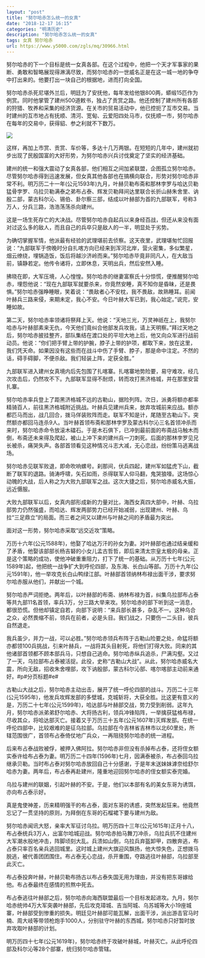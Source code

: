 ```yaml
---
layout: "post"
title: "努尔哈赤怎么统一的女真"
date: "2018-12-17 16:15"
categories: "明清历史"
description: "努尔哈赤怎么统一的女真"
tags: 女真 努尔哈赤
url: https://www.y5000.com/zgls/mq/30966.html
---
```






努尔哈赤的下一个目标是统一女真各部。在这个过程中，他把一个天才军事家的果断、勇敢和智略展现得淋漓尽致，而努尔哈赤的一世威名正是在这一城一地的争夺中打出来的。他要打出一块自己的根据地，进而打向全国。

努尔哈赤杀死尼堪外兰后，明廷为了安抚他，每年发给他银800两，蟒缎15匹作为例赏。同时他掌管了建州500道敕书，独占了贡赏之路。他还控制了建州所有各部的狩猎、牧养和采集的经济货源。在关市的贸易活动中，他已控扼了互市交易。当时建州的互市地占有抚顺、清河、宽甸、云爱阳四处马市，仅抚顺一市，努尔哈赤在每年的交易中，获得貂、参之利就不下数万。

![](https://img.y5000.com/uploads/allimg/180620/8-1P620144150611.jpg)

这样，再加上市赏、贡赏、车价等，多达十几万两银。在短短的几年中，建州就初步出现了民殷国富的大好形势，为努尔哈赤兴兵讨伐奠定了坚实的经济基础。

建州的统一和强大震动了女真各部，他们相互之间加紧联盟，企图孤立努尔哈赤。尽管努尔哈赤得到迅速发展，但女真其他各部也在搞横向联合，形势对努尔哈赤非常不利。明万历二十一年(公元1593年)九月，叶赫贝勒布斋和那林孛罗与哈达贝勒猛骨孛罗、乌拉贝勒满泰之弟布占泰、辉发贝勒拜间达里联合长折山赫朱舍里、讷殷二部，蒙古科尔沁、锡伯、卦尔察三部，结成以叶赫部为首的九部联军，号称3万人，分兵三路，浩浩荡荡杀向建州。

这是一场生死存亡的大决战。尽管努尔哈赤自起兵以来身经百战，但还从来没有面对过这么多的敌人，而且自己的兵卒只是敌人的一半，明显处于劣势。

为确切掌握军情，他派最有经验的武理堪前去侦察。这天夜里，武理堪匆忙回报说：“九部联军于傍晚时分自扎喀方向已经来到浑河北岸，营火密集，多似繁星，烟云缭绕，埋锅造饭，饭后将越沙济岭而来。”努尔哈赤毕竟非同凡人，在大敌当前，镇静若定。他传令诸将，立即休息，天明出兵，然后安然入睡。

拂晓在即，大军压境，人心惶惶。努尔哈赤的继妻富察氏十分惊慌，便推醒努尔哈赤，埋怨他说：“现在九部联军就要杀来，你竟然安睡，真不知你是昏昧，还是畏惧。”努尔哈赤强睁睡眼，笑着说：“畏敌者心不安枕，我不畏敌，故熟睡耳。前闻叶赫兵三路来侵，来期未定，我心不安。今日叶赫大军已到，我心始定。”说完，安睡如故。

第二天，努尔哈赤率领诸将祭拜上天。他说：“天地三光，万灵神祇在上，我努尔哈赤与叶赫部素来无仇，今天他们竟纠合他部发兵攻我，请上天明察。”拜过天地之后，努尔哈赤披挂整齐，部队集结在渡口处的平坦大地上后，他又向众军进行战前动员。他说：“你们把手臂上带的护腕，脖子上带的护项，都取下来，放在这里，我们凭天命。如果因没有这些而在战斗中伤了手臂、脖子，那是命中注定。不然的话，碍手碍脚，不便杀敌。我们轻装上阵，定获全胜。”

九部联军进入建州女真境内后先包围了扎喀寨。扎喀寨地势险要，易守难攻，经几次攻击后，仍然攻不下。九部联军显得不耐烦，转而攻打黑济格城，并在那里安营扎寨。

努尔哈赤率兵登上了距黑济格城不远的古勒山，据险列阵。次日，派勇将额亦都率精骑百人，前往黑济格城附近挑战。叶赫兵见建州兵来，放弃攻城前来应战。额亦都匹马而出，战几回合，拨马佯装败阵而走。联军不知是计，尾随至古勒山下。突然额亦都回马连杀9人。当叶赫首领布斋和那林孛罗及蒙古科尔沁三名首领冲杀而来时，努尔哈赤命令放滚木礌石。于是木石俱下，已冲到最前面的布斋战马触木而倒，布斋还未来得及爬起，被山上冲下来的建州兵一刀刺死。后面的那林孛罗见兄长被杀，痛哭失声。各部首领看见这种情况斗志大减，无心恋战，纷纷策马逃离战场。

努尔哈赤见联军败退，即命吹响螺号。刹那间，伏兵四起，建州军如猛虎下山，截断了联军的退路。骑涛呼啸，矢石如雨，杀得联军人仰马翻，鬼哭狼嚎。这场惊心动魄的大战，后人称之为大败九部联军之战。这次大捷之后，努尔哈赤威名大振，远近慑服。

大败九部联军以后，女真内部形成新的力量对比，海西女真四大部中，叶赫、乌拉部势力仍然强盛，而哈达、辉发两部势力已经开始减弱，出现建州、叶赫、乌拉“三足鼎立”的局面。而三者之间又以建州与叶赫之间的矛盾最为突出。

面对这一形势，努尔哈赤采取“远交近攻”策略。

万历十六年(公元1588年)，他娶了哈达万汗的孙女为妻。对叶赫部也通过结亲缓和了矛盾，他娶该部部长杨吉砮的小女儿孟古哲哲，即后来清太宗皇太极的母亲。正是这个策略的成功，使他冲破重重阻力，打下了统一的基础。从万历十七年(公元1589年)起，他把统一战争扩大到呼伦四部，及东海、长白山等部。万历十九年(公元1591年)，他一举攻克长白山鸭绿江部。叶赫部首领纳林布禄出面干涉，要求努尔哈赤服从他们，并献出一个城。

努尔哈赤严词拒绝。两年后，以叶赫部的布斋、纳林布禄为首，纠集乌拉部布占泰等共九部11名首领，率兵3万，分三路大举来攻。努尔哈赤的部下听到这一消息，都很恐慌。但他却镇定自若，向部下说明：“来兵部长甚多，杂乱不一。这种乌合之众，必然畏缩不前，领兵在前者，必是头目。我们战之，只要伤一二头目，彼兵自然退走。

我兵虽少，并力一战，可以必胜。”努尔哈赤领兵布阵于古勒山险要之处，命猛将额亦都领100兵挑战，引来叶赫兵，一战将其头目射死，将他们打得大败。同来的其他诸部首领都不顾本部兵马，只想自己逃命。努尔哈赤纵兵追杀，尸满沟壑。又过了一天，乌拉部布占泰被活捉。此役，史称“古勒山大战”。从此，努尔哈赤威名大震，所向无敌，招收朱舍哩部，攻下讷殷部，蒙古科尔沁部、喀尔喀部主动前来通好。#p#分页标题#e#

古勒山大战之后，努尔哈赤主动出击，展开了统一呼伦四部的战斗。万历二十三年(公元1595年)，他发兵攻辉发部的多壁城，克城斩将，大获全胜。比这更有意义的是，万历二十七年(公元1599年)，哈达部与叶赫部交战，势力受到削弱。这年九月，努尔哈赤派弟弟舒尔哈赤、大将扬古利，领兵冲锋陷阵，一举擒获猛格布禄，尽收其众，将哈达部灭亡。接着又于万历三十五年(公元1607年)灭辉发部。在统一呼伦四部中，比较艰难的是征乌拉部。乌拉部在今吉林省吉林市以北60里处，所辖范围很广，首领布占泰倚仗地广兵众，一再阻挠努尔哈赤的统一进程。

后来布占泰战败被俘，被押入佛阿拉。努尔哈赤非但没有杀掉布占泰，还将侄女额实泰许给布占泰为妻。明万历二十四年(1596年)七月，因满泰被杀，布占泰回乌拉继承贝勒。当时布占泰对努尔哈赤放回自己十分感谢，于是年末送妹妹滹奈给舒尔哈赤为妻。两年后，布占泰再赴建州，隆重地迎回努尔哈赤的侄女额实泰完婚。

乌拉与建州的联姻，引起叶赫的不安。于是，他们以本部有名的美女东哥为诱饵，亦向布占泰示好。

真是鬼使神差，历来精明强干的布占泰，面对东哥的诱惑，突然发起狂来。他竟然忘记了一贯坚持的原则，为拜倒在东哥的石榴裙下要与建州为敌。

努尔哈赤闻讯大怒，亲率大军征讨乌拉。明万历四十三年(公元1615年)正月十八，布占泰统兵3万人，出富尔哈城迎战。努尔哈赤拍马舞刀冲杀，乌拉兵抗不住建州大军潮水般地冲击，阵脚顷刻大乱。兵溃如山倒，乌拉兵弃盔卸甲，四散奔逃，布占泰只率百名亲兵逃回城里。这时城上建州大旗迎风飘扬，他大惊失色，正想拨马脱逃，被代善团团围住。布占泰无心恋战，杀开重围，夺路逃往叶赫部，乌拉部至此灭亡。

布占泰投奔叶赫，叶赫贝勒布扬古以布占泰失国无用为理由，并没有把东哥嫁给他。布占泰最终在感情的煎熬中死去。

布占泰逃往叶赫部之后，努尔哈赤向海西联盟最后一个目标发起进攻。九月，努尔哈赤统帅4万大军突袭叶赫部，先后攻克璋城、吉当阿城、乌苏城等大小19座城寨，叶赫部受到惨重的损失。明廷见叶赫部可能瓦解，出面干涉，派出游击官马时楠、周大岐等带领枪炮手1000人，分别驻守叶赫的东西城，努尔哈赤只好暂时放弃攻取叶赫部的计划。

明万历四十七年(公元1619年)，努尔哈赤终于攻破叶赫城，叶赫灭亡。从此呼伦四部及科尔沁等28个部寨，统归努尔哈赤管辖。
